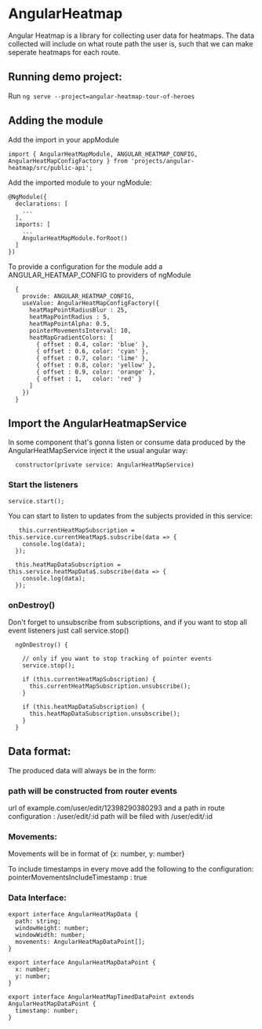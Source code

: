 # AngularHeatmap
Angular Heatmap is a library for collecting user data for heatmaps. The data collected will include on what route path the user is, such that we can make seperate heatmaps for each route.

## Running demo project:
Run `ng serve --project=angular-heatmap-tour-of-heroes`

## Adding the module
Add the import in your appModule
```
import { AngularHeatMapModule, ANGULAR_HEATMAP_CONFIG, AngularHeatMapConfigFactory } from 'projects/angular-heatmap/src/public-api';
```

Add the imported module to your ngModule:
```
@NgModule({
  declarations: [
    ...
  ],
  imports: [
    ...
    AngularHeatMapModule.forRoot()
  ]
})
```

To provide a configuration for the module add a ANGULAR_HEATMAP_CONFIG to providers of ngModule
```
  {
    provide: ANGULAR_HEATMAP_CONFIG,
    useValue: AngularHeatMapConfigFactory({
      heatMapPointRadiusBlur : 25,
      heatMapPointRadius : 5,
      heatMapPointAlpha: 0.5,
      pointerMovementsInterval: 10,
      heatMapGradientColors: [
        { offset : 0.4, color: 'blue' },
        { offset : 0.6, color: 'cyan' },
        { offset : 0.7, color: 'lime' },
        { offset : 0.8, color: 'yellow' },
        { offset : 0.9, color: 'orange' },
        { offset : 1,   color: 'red' }
      ]
    })
  }
```

## Import the AngularHeatmapService
In some component that's gonna listen or consume data produced by the AngularHeatMapService inject it the usual angular way:
```
  constructor(private service: AngularHeatMapService)
```

### Start the listeners
```
service.start();
```

You can start to listen to updates from the subjects provided in this service:
```
   this.currentHeatMapSubscription = this.service.currentHeatMap$.subscribe(data => {
    console.log(data);
  });

  this.heatMapDataSubscription = this.service.heatMapData$.subscribe(data => {
    console.log(data);
  });
```

### onDestroy()
Don't forget to unsubscribe from subscriptions, and if you want to stop all event listeners just call service.stop()
```
  ngOnDestroy() {

    // only if you want to stop tracking of pointer events
    service.stop();

    if (this.currentHeatMapSubscription) {
      this.currentHeatMapSubscription.unsubscribe();
    }

    if (this.heatMapDataSubscription) {
      this.heatMapDataSubscription.unsubscribe();
    }
  }
```

## Data format:
The produced data will always be in the form:
### path will be constructed from router events
url of example.com/user/edit/12398290380293 and a path in route configuration : /user/edit/:id
path will be filed with /user/edit/:id

### Movements:
Movements will be in format of {x: number, y: number}

To include timestamps in every move add the following to the configuration:
pointerMovementsIncludeTimestamp : true

### Data Interface:
```
export interface AngularHeatMapData {
  path: string;
  windowHeight: number;
  windowWidth: number;
  movements: AngularHeatMapDataPoint[];
}

export interface AngularHeatMapDataPoint {
  x: number;
  y: number;
}

export interface AngularHeatMapTimedDataPoint extends AngularHeatMapDataPoint {
  timestamp: number;
}
```

